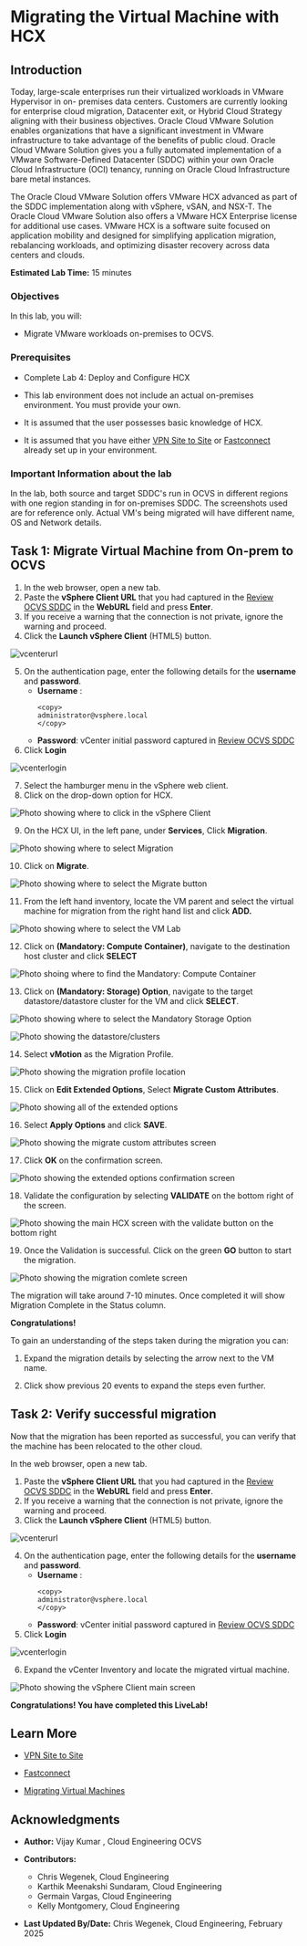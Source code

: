 # Migrating the Virtual Machine with HCX

## Introduction

Today, large-scale enterprises run their virtualized workloads in VMware Hypervisor in on- premises data centers. Customers are currently looking for enterprise cloud migration, Datacenter exit, or Hybrid Cloud Strategy aligning with their business objectives. Oracle Cloud VMware Solution enables organizations that have a significant investment in VMware infrastructure to take advantage of the benefits of public cloud. Oracle Cloud VMware Solution gives you a fully automated implementation of a VMware Software-Defined Datacenter (SDDC) within your own Oracle Cloud Infrastructure (OCI) tenancy, running on Oracle Cloud Infrastructure bare metal instances.

The Oracle Cloud VMware Solution offers VMware HCX advanced as part of the SDDC implementation along with vSphere, vSAN, and NSX-T. The Oracle Cloud VMware Solution also offers a VMware HCX Enterprise license for additional use cases. VMware HCX is a software suite focused on application mobility and designed for simplifying application migration, rebalancing workloads, and optimizing disaster recovery across data centers and clouds.

**Estimated Lab Time:** 15 minutes

### **Objectives**

In this lab, you will:

* Migrate VMware workloads on-premises to OCVS.

### **Prerequisites**

* Complete Lab 4: Deploy and Configure HCX

* This lab environment does not include an actual on-premises environment. You must provide your own.

* It is assumed that the user possesses basic knowledge of HCX.

* It is assumed that you have either [VPN Site to Site](https://docs.public.oneportal.content.oci.oraclecloud.com/en-us/iaas/Content/Network/Tasks/workingwithIPsec.htm) or [Fastconnect](https://docs.oracle.com/en-us/iaas/Content/Network/Concepts/fastconnect.htm) already set up in your environment.

### Important Information about the lab

In the lab, both source and target SDDC's run in OCVS in different regions with one region standing in for on-premises SDDC. The screenshots used are for reference only. Actual VM's being migrated will have different name, OS and Network details.


## Task 1: Migrate Virtual Machine from On-prem to OCVS

1. In the web browser, open a new tab.
2. Paste the **vSphere Client URL** that you had captured in the [Review OCVS SDDC](?lab=deploy_ocvs#Task3:ReviewOCVSSDDC) in the **WebURL** field and press **Enter**.
3. If you receive a warning that the connection is not private, ignore the warning and proceed.
4. Click the **Launch vSphere Client** (HTML5) button.

![vcenterurl](./images/vcenterurl.png)

5. On the authentication page, enter the following details for the **username** and **password**.
      - **Username** :
		```
		<copy>
    	administrator@vsphere.local
    	</copy>
		```
	  - **Password**: vCenter initial password captured in [Review OCVS SDDC](?lab=deploy_ocvs#Task3:ReviewOCVSSDDC)
6. Click **Login**

![vcenterlogin](./images/vcenterlogin.png)

7. Select the hamburger menu in the vSphere web client.
8. Click on the drop-down option for HCX.

![](./images/vsphereclienthamburgerscreen10.png "Photo showing where to click in the vSphere Client")

9. On the HCX UI, in the left pane, under **Services**, Click **Migration**.

![](./images/migrationonvsphere11.png "Photo showing where to select Migration")

10. Click on **Migrate**.

![](./images/migratebutton12.png "Photo showing where to select the Migrate button")

11.	From the left hand inventory, locate the VM parent and select the virtual machine for migration from the right hand list and click **ADD.**

![](./images/selectvmlab13.png "Photo showing where to select the VM Lab")

12. Click on **(Mandatory: Compute Container)**, navigate to the destination host cluster and click **SELECT**

![](./images/destinationcomputecontainer14.png "Photo shoing where to find the Mandatory: Compute Container")

13.  Click on **(Mandatory: Storage) Option**, navigate to the target datastore/datastore cluster for the VM and click **SELECT**.

![](./images/mandatorystorageoption15.png "Photo showing where to select the Mandatory Storage Option")


![](./images/destinationstorage16.png "Photo showing the datastore/clusters")


14. Select **vMotion** as the Migration Profile.

![](./images/migrationprofile17.png "Photo showing the migration profile location")

15.	Click on **Edit Extended Options**, Select **Migrate Custom Attributes**.

![](./images/extendedoptions18.png "Photo showing all of the extended options")

16. Select **Apply Options** and click **SAVE**.

![](./images/migratecustomattributes19.png "Photo showing the migrate custom attributes screen")

17. Click **OK** on the confirmation screen.

![](./images/extendedoptionsconfirm20.png "Photo showing the extended options confirmation screen")

18. Validate the configuration by selecting **VALIDATE** on the bottom right of the screen.

![](./images/validatebutton21.png.png "Photo showing the main HCX screen with the validate button on the bottom right")

19.	Once the Validation is successful. Click on the green **GO** button to start the migration.

![](./images/migrationcomplete22.png "Photo showing the migration comlete screen")

The migration will take around 7-10 minutes. Once completed it will show Migration Complete in the Status column.

**Congratulations!**

To gain an understanding of the steps taken during the migration you can:

1.	Expand the migration details by selecting the arrow next to the VM name.

2.	Click show previous 20 events to expand the steps even further.

## Task 2: Verify successful migration

Now that the migration has been reported as successful, you can verify that the machine has been relocated to the other cloud.

In the web browser, open a new tab.
1. Paste the **vSphere Client URL** that you had captured in the [Review OCVS SDDC](?lab=deploy_ocvs#Task3:ReviewOCVSSDDC) in the **WebURL** field and press **Enter**.
2. If you receive a warning that the connection is not private, ignore the warning and proceed.
3. Click the **Launch vSphere Client** (HTML5) button.

![vcenterurl](./images/vcenterurl.png)

4. On the authentication page, enter the following details for the **username** and **password**.
      - **Username** :
		```
		<copy>
    	administrator@vsphere.local
    	</copy>
		```
	  - **Password**: vCenter initial password captured in [Review OCVS SDDC](?lab=deploy_ocvs#Task3:ReviewOCVSSDDC)
5. Click **Login**

![vcenterlogin](./images/vcenterlogin.png)

6. Expand the vCenter Inventory and locate the migrated virtual machine.

![](./images/vsphereclientmainscreen24.png "Photo showing the vSphere Client main screen")

**Congratulations! You have completed this LiveLab!**

## Learn More

- [VPN Site to Site](https://docs.public.oneportal.content.oci.oraclecloud.com/en-us/iaas/Content/Network/Tasks/workingwithIPsec.htm)

- [Fastconnect](https://docs.oracle.com/en-us/iaas/Content/Network/Concepts/fastconnect.htm)
- [Migrating Virtual Machines](https://techdocs.broadcom.com/us/en/vmware-cis/hcx/vmware-hcx/4-10/vmware-hcx-user-guide-4-10/migrating-virtual-machines-with-vmware-hcx.html)

## Acknowledgments

* **Author:** Vijay Kumar
, Cloud Engineering OCVS
* **Contributors:**
    - Chris Wegenek, Cloud Engineering
    - Karthik Meenakshi Sundaram, Cloud Engineering
    - Germain Vargas, Cloud Engineering
	- Kelly Montgomery, Cloud Engineering

* **Last Updated By/Date:** Chris Wegenek, Cloud Engineering, February 2025

